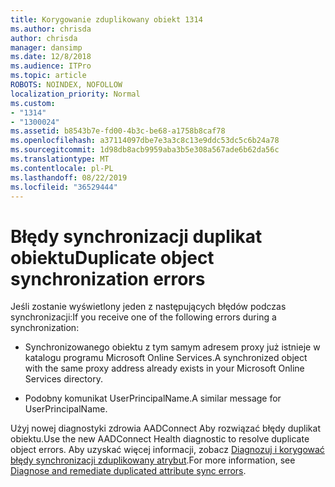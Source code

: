 ```yaml
---
title: Korygowanie zduplikowany obiekt 1314
ms.author: chrisda
author: chrisda
manager: dansimp
ms.date: 12/8/2018
ms.audience: ITPro
ms.topic: article
ROBOTS: NOINDEX, NOFOLLOW
localization_priority: Normal
ms.custom:
- "1314"
- "1300024"
ms.assetid: b8543b7e-fd00-4b3c-be68-a1758b8caf78
ms.openlocfilehash: a37114097dbe7e3a3c8c13e9ddc53dc5c6b24a78
ms.sourcegitcommit: 1d98db8acb9959aba3b5e308a567ade6b62da56c
ms.translationtype: MT
ms.contentlocale: pl-PL
ms.lasthandoff: 08/22/2019
ms.locfileid: "36529444"
---
```

# <a name="duplicate-object-synchronization-errors"></a><span data-ttu-id="9805b-102">Błędy synchronizacji duplikat obiektu</span><span class="sxs-lookup"><span data-stu-id="9805b-102">Duplicate object synchronization errors</span></span>

<span data-ttu-id="9805b-103">Jeśli zostanie wyświetlony jeden z następujących błędów podczas synchronizacji:</span><span class="sxs-lookup"><span data-stu-id="9805b-103">If you receive one of the following errors during a synchronization:</span></span>

- <span data-ttu-id="9805b-104">Synchronizowanego obiektu z tym samym adresem proxy już istnieje w katalogu programu Microsoft Online Services.</span><span class="sxs-lookup"><span data-stu-id="9805b-104">A synchronized object with the same proxy address already exists in your Microsoft Online Services directory.</span></span>

- <span data-ttu-id="9805b-105">Podobny komunikat UserPrincipalName.</span><span class="sxs-lookup"><span data-stu-id="9805b-105">A similar message for UserPrincipalName.</span></span>

<span data-ttu-id="9805b-106">Użyj nowej diagnostyki zdrowia AADConnect Aby rozwiązać błędy duplikat obiektu.</span><span class="sxs-lookup"><span data-stu-id="9805b-106">Use the new AADConnect Health diagnostic to resolve duplicate object errors.</span></span> <span data-ttu-id="9805b-107">Aby uzyskać więcej informacji, zobacz [Diagnozuj i korygować błędy synchronizacji zduplikowany atrybut](https://docs.microsoft.com/azure/active-directory/hybrid/how-to-connect-health-diagnose-sync-errors).</span><span class="sxs-lookup"><span data-stu-id="9805b-107">For more information, see [Diagnose and remediate duplicated attribute sync errors](https://docs.microsoft.com/azure/active-directory/hybrid/how-to-connect-health-diagnose-sync-errors).</span></span>

